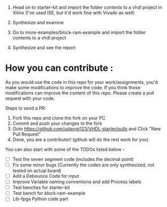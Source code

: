 
1. Head on to starter-kit and import the folder contents to a vhdl project in Xilinx (I've used ISE, but it'd work fine with Vivado as well)
2. Synthesize and examine


1. Go to more-examples/block-ram-example and import the folder contents to a vhdl project
2. Synthesize and see the report


# How you can contribute :
As you would use the code in this repo for your work/assignments, you'd make some modifications to improve the code.
If you think those modifications can improve the content of this repo. Please create a pull request with your code.

Steps to send a PR:
1. Fork this repo and clone the fork on your PC
2. Commit and push your changes to the fork
3. Goto https://github.com/udayraj123/VHDL-starter/pulls and Click "New Pull Request"
4. Done, you are a contributor! (github will do the rest work for you)

You can also start with some of the TODOs listed below -
- [ ] Test the seven segment code (includes the decimal point)
- [ ] Fix some minor bugs (Currently the codes are only synthesized, not tested on actual board)
- [ ] Add a Debounce Code for input
- [ ] Improve Variable naming conventions and add Process labels
- [ ] Test benches for starter-kit
- [ ] Test bench for block-ram-example
- [ ] Lib-fpga Python code part